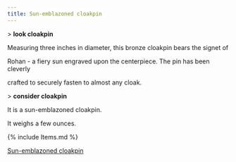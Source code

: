 ```yaml
---
title: Sun-emblazoned cloakpin
---
```


\> **look cloakpin**

Measuring three inches in diameter, this bronze cloakpin bears the
signet of

Rohan - a fiery sun engraved upon the centerpiece. The pin has been
cleverly

crafted to securely fasten to almost any cloak.

\> **consider cloakpin**

It is a sun-emblazoned cloakpin.

It weighs a few ounces.

{% include Items.md %}

[Sun-emblazoned cloakpin](Category:Neck_items "wikilink")